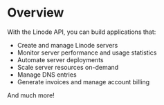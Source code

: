 # Overview

With the Linode API, you can build applications that:

- Create and manage Linode servers
- Monitor server performance and usage statistics
- Automate server deployments
- Scale server resources on-demand
- Manage DNS entries
- Generate invoices and manage account billing

And much more!
